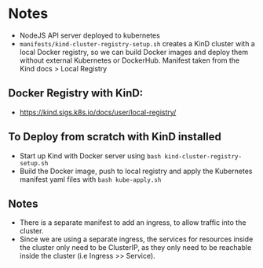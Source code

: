 # Notes

- NodeJS API server deployed to kubernetes
- ```manifests/kind-cluster-registry-setup.sh``` creates a KinD cluster with a local Docker registry, so we can build Docker images and deploy them without external Kubernetes or DockerHub. Manifest taken from the Kind docs > Local Registry

## Docker Registry with KinD:
- https://kind.sigs.k8s.io/docs/user/local-registry/


## To Deploy from scratch with KinD installed
- Start up Kind with Docker server using ```bash kind-cluster-registry-setup.sh```
- Build the Docker image, push to local registry and apply the Kubernetes manifest yaml files with ```bash kube-apply.sh```

## Notes
- There is a separate manifest to add an ingress, to allow traffic into the cluster.
- Since we are using a separate ingress, the services for resources inside the cluster only need to be ClusterIP, as they only need to be reachable inside the cluster (i.e Ingress >> Service).